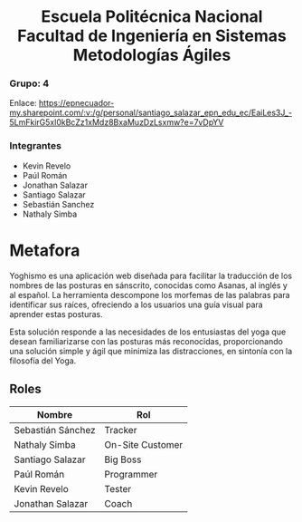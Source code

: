 <h1 align="center">
    Escuela Politécnica Nacional<br>
    Facultad de Ingeniería en Sistemas<br>
    Metodologías Ágiles<br>
</h1>

### Grupo: 4

Enlace: https://epnecuador-my.sharepoint.com/:v:/g/personal/santiago_salazar_epn_edu_ec/EaiLes3J_-5LmFkirG5xl0kBcZz1xMdz8BxaMuzDzLsxmw?e=7vDpYV

### Integrantes
- Kevin Revelo
- Paúl Román
- Jonathan Salazar
- Santiago Salazar
- Sebastián Sanchez
- Nathaly Simba

# Metafora

Yoghismo es una aplicación web diseñada para facilitar la traducción de los nombres de las posturas en sánscrito, conocidas como Asanas, al inglés y al español. La herramienta descompone los morfemas de las palabras para identificar sus raíces, ofreciendo a los usuarios una guía visual para aprender estas posturas.

Esta solución responde a las necesidades de los entusiastas del yoga que desean familiarizarse con las posturas más reconocidas, proporcionando una solución simple y ágil que minimiza las distracciones, en sintonía con la filosofía del Yoga.

## Roles
| Nombre      | Rol |
|-------------|------|
| Sebastián Sánchez      | Tracker   |
| Nathaly Simba       | On-Site Customer   |
| Santiago Salazar       | Big Boss   |
| Paúl Román      | Programmer  |
| Kevin Revelo      | Tester   |
| Jonathan Salazar      | Coach   |

